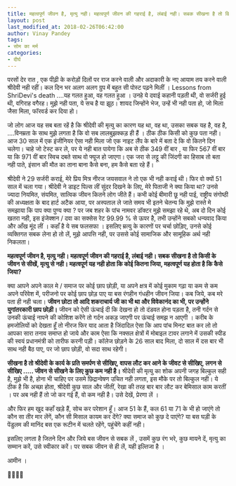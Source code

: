 ```yaml
---
title: महत्वपूर्ण जीवन है, मृत्यु नही। महत्वपूर्ण जीवन की गहराई है, लंबाई नही। सबक सीखना है तो किसी के जीवन से सीखें, मृत्यु से नही। महत्वपूर्ण यह नही होता कि कोई कितना जिया, महत्वपूर्ण यह होता है कि कैसे जिया?
layout: post
last_modified_at: 2018-02-26T06:42:00
author: Vinay Pandey
tags:
- सोम का मर्म
categories:
- दीर्घ
---
```

परसों देर रात , एक पीढ़ी के करोड़ों दिलों पर राज करने वाली और अदाकारी के नए आयाम तय करने वाली श्रीदेवी नही रहीं। कल दिन भर अलग अलग ग्रुप में बहुत सी पोस्ट पढ़ने मिलीं । Lessons from ShriDevi's death ....यह गलत हुआ, वह गलत हुआ । उनहे ये दवाई कहानी पड़ती थी, वो सर्जरी हुई थी, वगिराह वगैरह।   मुझे नही पता, ये सच है या झूठ। शायद जिन्होंने भेज, उन्हें भी नही पता हो, जो मिला जैसा मिला, फॉरवर्ड कर दिया हो।  

जो लोग आज यह सब बता रहें है कि श्रीदेवी की मृत्यु का कारण यह था, वह था, उसका सबक यह है, वह है, ....विनम्रता के साथ मुझे लगता है कि वो सब लालबुझक्कड़ ही हैं । ठीक ठीक किसी को कुछ पता नही। आज 30 साल में एक इंजीनियर ऐसा नही मिला जो एक नाइट लैंप के बारे में बता दे कि वो कितने दिन चलेगा। चाहे जो टेस्ट कर ले, पर ये नही बात पायेगा कि अब से ठीक 349 वीं बार , या फिर 567 वीं बार या कि 971 वीं बार स्विच दबते साथ वो फ्यूज हो जाएगा। एक जरा से लट्टू की जिंदगी का हिसाब तो बता नही पाते, इंसान की मौत का ताना बाना कैसे बना, हम कैसे बता रहे हैं।

 श्रीदेवी ने 29 सर्जरी कराई, मेरे प्रिय मित्र नीरज जयसवाल ने तो एक भी नही कराई थी। फिर वो क्यों 51 साल में चला गया। श्रीदेवी ने डाइट पिल्स लीं सुंदर दिखने के लिए, मेरे पिताजी ने क्या किया था? उनसे ज्यादा नियमित, संयमित, सात्विक जीवन कितने लोग जीते हैं। कभी कोई बीमारी छू नही पाई, राष्ट्रीय संगोष्ठी की अध्यक्षता के बाद हार्ट अटैक आया, पर अस्पताल ले जाते समय भी इतने चेतन्य कि मुझे रास्ते मे समझाया कि पाप क्या पुण्य क्या ? पर जब शहर के पांच नामवर डॉक्टर मुझे समझा रहे थे, अब  दो दिन कोई खतरा नही, इस इंजेक्शन / दवा का सक्सेस रेट 99.99 % से ऊपर है, तभी उन्होंने सबको धन्यवाद किया और आँख मूंद लीं । कहाँ है ये सब फलसफा । इसलिए म्रत्यु के कारणों पर चर्चा छोड़िए, उनसे कोई व्यक्तिगत सबक लेना हो तो लें, मुझे आपत्ति नही, पर उससे कोई सामाजिक और सामूहिक अर्थ नही निकलता। 

**महत्वपूर्ण जीवन है, मृत्यु नही। महत्वपूर्ण जीवन की गहराई है, लंबाई नही। सबक सीखना है तो किसी के जीवन से सीखें, मृत्यु से नही। महत्वपूर्ण यह नही होता कि कोई कितना जिया, महत्वपूर्ण यह होता है कि कैसे जिया?**

क्या आपने अपने काल मे / समाज पर कोई छाप छोड़ी, या अपने क्षत्र में कोई मुकाम गढ़ा या कम से कम अपने परिवेश में, परीजनो पर कोई छाप छोड़ पाए या बस रंगहीन गंधहीन जीवन जिया। कब जिये, कब मरे पता ही नही चला। **जीवन छोटा तो आदि शकराचार्य जी का भी था और विवेकानंद का भी, पर उन्होंने युगांतरकारी छाप छोड़ी।** जीवन को ऐसी ऊंचाई दी कि देखना हो तो दंडवत होना पड़ता है, तनी गर्दन से उनकी ऊंचाई नापने की कोशिश करेंगे तो गर्दन अकड़ जाएगी पर ऊंचाई समझ न आएगी । 
करीब के हमजोलियों को देखता हूँ तो नीरज फिर याद आता है जिंदादिल ऐसा कि आप पांच मिनट बात कर लो तो आपका सारा तनाव समाप्त हो जाये और काम ऐसा कि नक्सल क्षेत्रों में मोबाइल टावर लगाने में उसकी स्पीड की स्वयं प्रधानमंत्री को तारीफ करनी पड़ी। कॉलेज छोड़ने के 26 साल बाद मिला,  दो साल में दस बार भी साथ नही बैठ पाए, पर जो छाप छोड़ी, वो सदा साथ रहेगी। 

**सीखना है तो श्रीदेवी के कार्य के प्रति समर्पण से सीखिए, वापस लौट कर आने के जीवट से सीखिए, लगन से सीखिए ..... जीवन से सीखने के लिए कुछ कम नही है।** श्रीदेवी की मृत्यु का शोक अपनी जगह बिल्कुल सही है, मुझे भी है, होना भी चाहिए पर उसमे छिद्रान्वेषण उचित नही लगता, इस मौके पर तो बिल्कुल नही। ये ठीक है कि अच्छा होता, श्रीदेवी कुछ साल और जीतीं, रेखा की तरह बार बार लौट कर बेमिसाल काम करतीं । पर अब नही हैं तो जो कर गई हैं, वो कम नही है। उसे देखें, प्रेरणा लें । 

और फिर हम खुद कहाँ खड़े हैं, सोच कर परेशान हूँ। आज 51 के हैं, कल 61 या 71 के भी हो जाएंगे तो कौन सा तीर मार लेंगें, कौन सी मिसाल कायम कर देंगे? क्या समाज को कुछ दे पाएंगे? या बस घड़ी के पेंडुलम की मानिंद बस एक रूटीन में चलते रहेंगे, पहुंचेंगे कहीं नही। 

इसलिए लगता है जितने दिन और जिये बस जीवन से सबक लें , उसमें कुछ रंग भरे, कुछ मायने दें, मृत्यु का सम्मान करें, उसे स्वीकार करें। पर सबक जीवन से ही लें, यही इल्तिजा है ।

आमीन ।

🙏🙏🙏🙏


